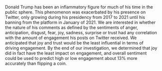 Donald Trump has been an inflammatory figure for much of his time in the public sphere. This phenomenon was exacerbated by his presence on Twitter, only growing during his presidency from 2017 to 2021 until his banning from the platform in January of 2021. We are interested in whether the nature of his comments as defined by the sentiments of anger, anticipation, disgust, fear, joy, sadness, surprise or trust had any correlation with the amount of engagement his posts on Twitter received. We anticipated that joy and trust would be the least influential in terms of driving engagement. By the end of our investigation, we determined that joy did in fact have the least impact on engagement, and overall sentiment could be used to predict high or low engagement about 13% more accurately than flipping a coin.
